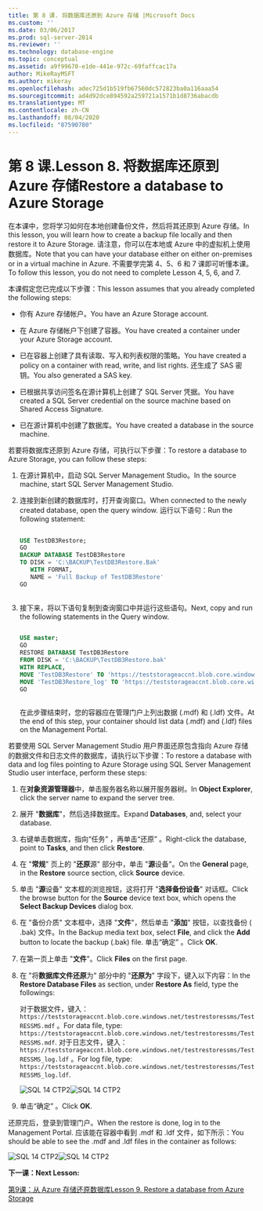 ```yaml
---
title: 第 8 课. 将数据库还原到 Azure 存储 |Microsoft Docs
ms.custom: ''
ms.date: 03/06/2017
ms.prod: sql-server-2014
ms.reviewer: ''
ms.technology: database-engine
ms.topic: conceptual
ms.assetid: a9f99670-e1de-441e-972c-69faffcac17a
author: MikeRayMSFT
ms.author: mikeray
ms.openlocfilehash: adec725d1b519fb67560dc572823ba0a116aaa54
ms.sourcegitcommit: ad4d92dce894592a259721a1571b1d8736abacdb
ms.translationtype: MT
ms.contentlocale: zh-CN
ms.lasthandoff: 08/04/2020
ms.locfileid: "87590780"
---
```

# <a name="lesson-8-restore-a-database-to-azure-storage"></a><span data-ttu-id="8adb0-103">第 8 课.</span><span class="sxs-lookup"><span data-stu-id="8adb0-103">Lesson 8.</span></span> <span data-ttu-id="8adb0-104">将数据库还原到 Azure 存储</span><span class="sxs-lookup"><span data-stu-id="8adb0-104">Restore a database to Azure Storage</span></span>
  <span data-ttu-id="8adb0-105">在本课中，您将学习如何在本地创建备份文件，然后将其还原到 Azure 存储。</span><span class="sxs-lookup"><span data-stu-id="8adb0-105">In this lesson, you will learn how to create a backup file locally and then restore it to Azure Storage.</span></span> <span data-ttu-id="8adb0-106">请注意，你可以在本地或 Azure 中的虚拟机上使用数据库。</span><span class="sxs-lookup"><span data-stu-id="8adb0-106">Note that you can have your database either on either on-premises or in a virtual machine in Azure.</span></span> <span data-ttu-id="8adb0-107">不需要学完第 4、5、6 和 7 课即可听懂本课。</span><span class="sxs-lookup"><span data-stu-id="8adb0-107">To follow this lesson, you do not need to complete Lesson 4, 5, 6, and 7.</span></span>  
  
 <span data-ttu-id="8adb0-108">本课假定您已完成以下步骤：</span><span class="sxs-lookup"><span data-stu-id="8adb0-108">This lesson assumes that you already completed the following steps:</span></span>  
  
-   <span data-ttu-id="8adb0-109">你有 Azure 存储帐户。</span><span class="sxs-lookup"><span data-stu-id="8adb0-109">You have an Azure Storage account.</span></span>  
  
-   <span data-ttu-id="8adb0-110">在 Azure 存储帐户下创建了容器。</span><span class="sxs-lookup"><span data-stu-id="8adb0-110">You have created a container under your Azure Storage account.</span></span>  
  
-   <span data-ttu-id="8adb0-111">已在容器上创建了具有读取、写入和列表权限的策略。</span><span class="sxs-lookup"><span data-stu-id="8adb0-111">You have created a policy on a container with read, write, and list rights.</span></span> <span data-ttu-id="8adb0-112">还生成了 SAS 密钥。</span><span class="sxs-lookup"><span data-stu-id="8adb0-112">You also generated a SAS key.</span></span>  
  
-   <span data-ttu-id="8adb0-113">已根据共享访问签名在源计算机上创建了 SQL Server 凭据。</span><span class="sxs-lookup"><span data-stu-id="8adb0-113">You have created a SQL Server credential on the source machine based on Shared Access Signature.</span></span>  
  
-   <span data-ttu-id="8adb0-114">已在源计算机中创建了数据库。</span><span class="sxs-lookup"><span data-stu-id="8adb0-114">You have created a database in the source machine.</span></span>  
  
 <span data-ttu-id="8adb0-115">若要将数据库还原到 Azure 存储，可执行以下步骤：</span><span class="sxs-lookup"><span data-stu-id="8adb0-115">To restore a database to Azure Storage, you can follow these steps:</span></span>  
  
1.  <span data-ttu-id="8adb0-116">在源计算机中，启动 SQL Server Management Studio。</span><span class="sxs-lookup"><span data-stu-id="8adb0-116">In the source machine, start SQL Server Management Studio.</span></span>  
  
2.  <span data-ttu-id="8adb0-117">连接到新创建的数据库时，打开查询窗口。</span><span class="sxs-lookup"><span data-stu-id="8adb0-117">When connected to the newly created database, open the query window.</span></span> <span data-ttu-id="8adb0-118">运行以下语句：</span><span class="sxs-lookup"><span data-stu-id="8adb0-118">Run the following statement:</span></span>  
  
    ```sql  
  
    USE TestDB3Restore;   
    GO   
    BACKUP DATABASE TestDB3Restore   
    TO DISK = 'C:\BACKUP\TestDB3Restore.Bak'   
       WITH FORMAT,   
       NAME = 'Full Backup of TestDB3Restore'   
    GO  
  
    ```  
  
3.  <span data-ttu-id="8adb0-119">接下来，将以下语句复制到查询窗口中并运行这些语句。</span><span class="sxs-lookup"><span data-stu-id="8adb0-119">Next, copy and run the following statements in the Query window.</span></span>  
  
    ```sql  
  
    USE master;   
    GO   
    RESTORE DATABASE TestDB3Restore    
    FROM DISK = 'C:\BACKUP\TestDB3Restore.bak'    
    WITH REPLACE,   
    MOVE 'TestDB3Restore' TO 'https://teststorageaccnt.blob.core.windows.net/testcontainrestore/TestDB3Restore.mdf',     
    MOVE 'TestDB3Restore_log' TO 'https://teststorageaccnt.blob.core.windows.net/testcontainrestore/TestDB3Restore_log.ldf';   
    GO  
  
    ```  
  
     <span data-ttu-id="8adb0-120">在此步骤结束时，您的容器应在管理门户上列出数据 (.mdf) 和 (.ldf) 文件。</span><span class="sxs-lookup"><span data-stu-id="8adb0-120">At the end of this step, your container should list data (.mdf) and (.ldf) files on the Management Portal.</span></span>  
  
 <span data-ttu-id="8adb0-121">若要使用 SQL Server Management Studio 用户界面还原包含指向 Azure 存储的数据文件和日志文件的数据库，请执行以下步骤：</span><span class="sxs-lookup"><span data-stu-id="8adb0-121">To restore a database with data and log files pointing to Azure Storage using SQL Server Management Studio user interface, perform these steps:</span></span>  
  
1.  <span data-ttu-id="8adb0-122">在**对象资源管理器**中，单击服务器名称以展开服务器树。</span><span class="sxs-lookup"><span data-stu-id="8adb0-122">In **Object Explorer**, click the server name to expand the server tree.</span></span>  
  
2.  <span data-ttu-id="8adb0-123">展开 "**数据库**"，然后选择数据库。</span><span class="sxs-lookup"><span data-stu-id="8adb0-123">Expand **Databases**, and, select your database.</span></span>  
  
3.  <span data-ttu-id="8adb0-124">右键单击数据库，指向“任务”  ，再单击“还原”  。</span><span class="sxs-lookup"><span data-stu-id="8adb0-124">Right-click the database, point to **Tasks**, and then click **Restore**.</span></span>  
  
4.  <span data-ttu-id="8adb0-125">在 "**常规**" 页上的 "**还原**源" 部分中，单击 "**源**设备"。</span><span class="sxs-lookup"><span data-stu-id="8adb0-125">On the **General** page, in the **Restore** source section, click **Source** device.</span></span>  
  
5.  <span data-ttu-id="8adb0-126">单击 "**源**设备" 文本框的浏览按钮，这将打开 "**选择备份设备**" 对话框。</span><span class="sxs-lookup"><span data-stu-id="8adb0-126">Click the browse button for the **Source** device text box, which opens the **Select Backup Devices** dialog box.</span></span>  
  
6.  <span data-ttu-id="8adb0-127">在 "备份介质" 文本框中，选择 "**文件**"，然后单击 "**添加**" 按钮，以查找备份 ( .bak) 文件。</span><span class="sxs-lookup"><span data-stu-id="8adb0-127">In the Backup media text box, select **File**, and click the **Add** button to locate the backup (.bak) file.</span></span> <span data-ttu-id="8adb0-128">单击“确定”  。</span><span class="sxs-lookup"><span data-stu-id="8adb0-128">Click **OK**.</span></span>  
  
7.  <span data-ttu-id="8adb0-129">在第一页上单击 "**文件**"。</span><span class="sxs-lookup"><span data-stu-id="8adb0-129">Click **Files** on the first page.</span></span>  
  
8.  <span data-ttu-id="8adb0-130">在 "将**数据库文件还原**为" 部分中的 "**还原为**" 字段下，键入以下内容：</span><span class="sxs-lookup"><span data-stu-id="8adb0-130">In the **Restore Database Files** as section, under **Restore As** field, type the followings:</span></span>  
  
     <span data-ttu-id="8adb0-131">对于数据文件，键入： `https://teststorageaccnt.blob.core.windows.net/testrestoressms/TestRESSMS.mdf` 。</span><span class="sxs-lookup"><span data-stu-id="8adb0-131">For data file, type: `https://teststorageaccnt.blob.core.windows.net/testrestoressms/TestRESSMS.mdf`.</span></span> <span data-ttu-id="8adb0-132">对于日志文件，键入： `https://teststorageaccnt.blob.core.windows.net/testrestoressms/TestRESSMS_log.ldf` 。</span><span class="sxs-lookup"><span data-stu-id="8adb0-132">For log file, type: `https://teststorageaccnt.blob.core.windows.net/testrestoressms/TestRESSMS_log.ldf`.</span></span>  
  
     <span data-ttu-id="8adb0-133">![SQL 14 CTP2](../tutorials/media/ss-was-tutlesson-8-8.gif "SQL 14 CTP2")</span><span class="sxs-lookup"><span data-stu-id="8adb0-133">![SQL 14 CTP2](../tutorials/media/ss-was-tutlesson-8-8.gif "SQL 14 CTP2")</span></span>  
  
9. <span data-ttu-id="8adb0-134">单击“确定”  。</span><span class="sxs-lookup"><span data-stu-id="8adb0-134">Click **OK**.</span></span>  
  
 <span data-ttu-id="8adb0-135">还原完后，登录到管理门户。</span><span class="sxs-lookup"><span data-stu-id="8adb0-135">When the restore is done, log in to the Management Portal.</span></span> <span data-ttu-id="8adb0-136">应该能在容器中看到 .mdf 和 .ldf 文件，如下所示：</span><span class="sxs-lookup"><span data-stu-id="8adb0-136">You should be able to see the .mdf and .ldf files in the container as follows:</span></span>  
  
 <span data-ttu-id="8adb0-137">![SQL 14 CTP2](../tutorials/media/ss-was-tutlesson-8-9.gif "SQL 14 CTP2")</span><span class="sxs-lookup"><span data-stu-id="8adb0-137">![SQL 14 CTP2](../tutorials/media/ss-was-tutlesson-8-9.gif "SQL 14 CTP2")</span></span>  
  
 <span data-ttu-id="8adb0-138">**下一课：**</span><span class="sxs-lookup"><span data-stu-id="8adb0-138">**Next Lesson:**</span></span>  
  
 [<span data-ttu-id="8adb0-139">第9课：从 Azure 存储还原数据库</span><span class="sxs-lookup"><span data-stu-id="8adb0-139">Lesson 9. Restore a database from Azure Storage</span></span>](../relational-databases/lesson-8-restore-as-new-database-from-log-backup.md)  
  
  
